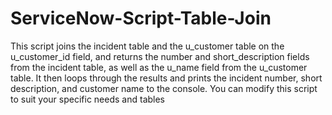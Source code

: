 # ServiceNow-Script-Table-Join

This script joins the incident table and the u_customer table on the u_customer_id field, and returns the number and short_description fields from the incident table, as well as the u_name field from the u_customer table. It then loops through the results and prints the incident number, short description, and customer name to the console. You can modify this script to suit your specific needs and tables
